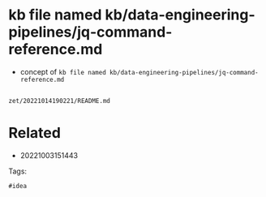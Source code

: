 # kb file named kb/data-engineering-pipelines/jq-command-reference.md

- concept of `kb file named kb/data-engineering-pipelines/jq-command-reference.md`

```
```

` zet/20221014190221/README.md `

# Related

- 20221003151443

Tags:

    #idea
